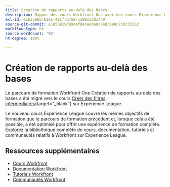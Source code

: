 ```yaml
---
title: Création de rapports au-delà des bases
description: Mapper des cours Workfront One avec des cours Experience League
exl-id: e1b358bb-b1e1-491f-b758-ca9813dd1f49
source-git-commit: e1850919d89aafd4cee3a0c7e83a98c71bc33382
workflow-type: ht
source-wordcount: '92'
ht-degree: 100%

---
```


# Création de rapports au-delà des bases

Le parcours de formation Workfront One Création de rapports au-delà des bases a été migré vers le cours [Créer des filtres intermédiaires](https://experienceleague.adobe.com/?recommended=Workfront-U-1-2022.2.reporting){target="_blank"} sur Experience League.

Le nouveau cours Experience League couvre les mêmes objectifs de formation que le parcours de formation précédent et, lorsque cela a été possible, a été optimisé pour offrir une expérience de formation complète.  Explorez la bibliothèque complète de cours, documentation, tutoriels et communautés relatifs à Workfront sur Experience League.

## Ressources supplémentaires

* [Cours Workfront](https://experienceleague.adobe.com/?lang=fr&amp;Solution=Workfront#courses)
* [Documentation Workfront](https://experienceleague.adobe.com/docs/workfront.html?lang=fr)
* [Tutoriels Workfront](https://experienceleague.adobe.com/docs/workfront-learn/tutorials-workfront/home.html?lang=fr)
* [Communautés Workfront](https://experienceleaguecommunities.adobe.com/t5/workfront/ct-p/workfront)
